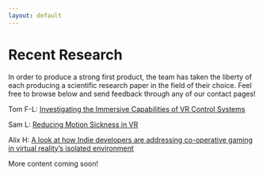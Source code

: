 ```yaml
---
layout: default
---
```


# Recent Research

In order to produce a strong first product, the team has taken the liberty of each producing a scientific research paper in the field of their choice. Feel free to browse below and send feedback through any of our contact pages!

Tom F-L: [Investigating the Immersive Capabilities of VR Control Systems](Is-This-Real-Life.pdf)  

Sam L: [Reducing Motion Sickness in VR](Sickeningly-Immersive.pdf)  

Alix H: [A look at how Indie developers are addressing co-operative gaming in virtual reality’s isolated environment](Will-you-be-my-Friend.pdf)  

More content coming soon!
